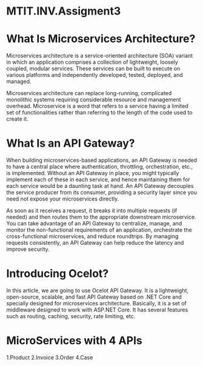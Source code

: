 # MTIT.INV.Assigment3

# What Is Microservices Architecture?


Microservices architecture is a service-oriented architecture (SOA) variant in which an application comprises a collection of lightweight, loosely coupled, modular services. These services can be built to execute on various platforms and independently developed, tested, deployed, and managed.

Microservices architecture can replace long-running, complicated monolithic systems requiring considerable resource and management overhead. Microservice is a word that refers to a service having a limited set of functionalities rather than referring to the length of the code used to create it.


# What Is an API Gateway?

When building microservices-based applications, an API Gateway is needed to have a central place where authentication, throttling, orchestration, etc., is implemented. Without an API Gateway in place, you might typically implement each of these in each service, and hence maintaining them for each service would be a daunting task at hand. An API Gateway decouples the service producer from its consumer, providing a security layer since you need not expose your microservices directly.

As soon as it receives a request, it breaks it into multiple requests (if needed) and then routes them to the appropriate downstream microservice. You can take advantage of an API Gateway to centralize, manage, and monitor the non-functional requirements of an application, orchestrate the cross-functional microservices, and reduce roundtrips. By managing requests consistently, an API Gateway can help reduce the latency and improve security.



# Introducing Ocelot?

In this article, we are going to use Ocelot API Gateway. It is a lightweight, open-source, scalable, and fast API Gateway based on .NET Core and specially designed for microservices architecture. Basically, it is a set of middleware designed to work with ASP.NET Core. It has several features such as routing, caching, security, rate limiting, etc.

#  MicroServices with 4 APIs
1.Product
2.Invoice
3.Order
4.Case




